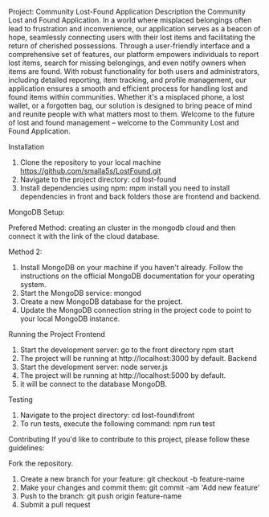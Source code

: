 Project: Community Lost-Found Application
Description
the Community Lost and Found Application. In a world where misplaced belongings often lead to frustration and inconvenience, our application serves as a beacon of hope, seamlessly connecting users with their lost items and facilitating the return of cherished possessions. Through a user-friendly interface and a comprehensive set of features, our platform empowers individuals to report lost items, search for missing belongings, and even notify owners when items are found. With robust functionality for both users and administrators, including detailed reporting, item tracking, and profile management, our application ensures a smooth and efficient process for handling lost and found items within communities. Whether it's a misplaced phone, a lost wallet, or a forgotten bag, our solution is designed to bring peace of mind and reunite people with what matters most to them. Welcome to the future of lost and found management – welcome to the Community Lost and Found Application.

Installation
1. Clone the repository to your local machine
   https://github.com/smalla5s/LostFound.git
2. Navigate to the project directory:
   cd lost-found
3. Install dependencies using npm:
   mpm install 
   you need to install dependencies in front and back folders those are frontend and backend.

MongoDB Setup:

Prefered Method:
creating an cluster in the mongodb cloud and then connect it with the link of the cloud database.

Method 2:
1. Install MongoDB on your machine if you haven't already. Follow the instructions on the official MongoDB documentation for your operating system.
2. Start the MongoDB service:
   mongod
3. Create a new MongoDB database for the project.
4. Update the MongoDB connection string in the project code to point to your local MongoDB instance.

Running the Project
Frontend
1. Start the development server:
   go to the front directory npm start
2. The project will be running at http://localhost:3000 by default.
Backend
1. Start the development server:
   node server.js
2. The project will be running at http://localhost:5000 by default.
3. it will be connect to the database MongoDB.

Testing
1. Navigate to the project directory:
   cd lost-found\front
2. To run tests, execute the following command:
   npm run test

Contributing
If you'd like to contribute to this project, please follow these guidelines:

Fork the repository.
1. Create a new branch for your feature: git checkout -b feature-name
2. Make your changes and commit them: git commit -am 'Add new feature'
3. Push to the branch: git push origin feature-name
4. Submit a pull request
